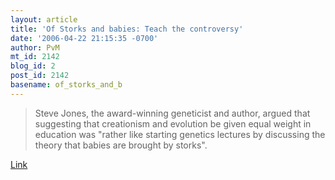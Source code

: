 ```yaml
---
layout: article
title: 'Of Storks and babies: Teach the controversy'
date: '2006-04-22 21:15:35 -0700'
author: PvM
mt_id: 2142
blog_id: 2
post_id: 2142
basename: of_storks_and_b
---
```

> Steve Jones, the award-winning geneticist and author, argued that suggesting that creationism and evolution be given equal weight in education was "rather like starting genetics lectures by discussing the theory that babies are brought by storks".

[Link](http://education.independent.co.uk/news/article359111.ece)
